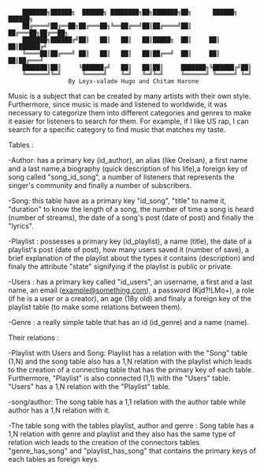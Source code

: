         ███████╗██████╗  ██████╗ ████████╗██╗███████╗██╗      ██████╗ ██████╗ 
        ██╔════╝██╔══██╗██╔═══██╗╚══██╔══╝██║██╔════╝██║     ██╔═══██╗██╔══██╗
        ███████╗██████╔╝██║   ██║   ██║   ██║█████╗  ██║     ██║   ██║██████╔╝
        ╚════██║██╔═══╝ ██║   ██║   ██║   ██║██╔══╝  ██║     ██║   ██║██╔═══╝ 
        ███████║██║     ╚██████╔╝   ██║   ██║██║     ███████╗╚██████╔╝██║     
        ╚══════╝╚═╝      ╚═════╝    ╚═╝   ╚═╝╚═╝     ╚══════╝ ╚═════╝ ╚═╝     
                     By Leyx-valade Hugo and Chitam Harone
                                                                               

Music is a subject that can be created by many artists with their own style. Furthermore, since music is made and listened to worldwide, it was necessary to categorize them into different categories and genres to make it easier for listeners to search for them. For example, if I like US rap, I can search for a specific category to find music that matches my taste.

Tables : 

-Author: has a primary key (id_author), an alias (like Orelsan), a first name and a last name,a biography (quick description of his life),a foreign key of song called "song_id_song", a number of listeners that represents the singer's community and finally a number of subscribers.

-Song: this table have as a primary key "id_song", "title" to name it, "duration" to know the length of a song, the number of time a song is heard (number of streams), the date of a song's post (date of post) and finally the "lyrics".

-Playlist : possesses a primary key (id_playlist), a name (title), the date of a playlist's post (date of post), how many users saved it (number of save), a brief explanation of the playlist about the types it contains (description) and finaly the attribute "state" signifying if the playlist is public or private.

-Users : has a primary key called "id_users", an username, a first and a last name, an email (example@something.com), a password (Kjd?!LMo+), a role (if he is a user or a creator), an age (18y old) and finaly a foreign key of the playlist table (to make some relations between them).

-Genre : a really simple table that has an id (id_genre) and a name (name).




Their relations : 

-Playlist with Users and Song: Playlist has a relation with the "Song" table (1,N) and the song table also has a 1,N relation with the playlist which leads to the creation of a connecting table that has the primary key of each table. Furthermore, "Playlist" is also connected (1,1) with the "Users" table. "Users" has a 1,N relation with the "Playlist" table.

-song/author: The song table has a 1,1 relation with the author table while author has a 1,N relation with it.

-The table song with the tables playlist, author and genre : Song table has a 1,N relation with genre and playlist and they also has the same type of relation wich leads to the creation of the connectors tables "genre_has_song" and "playlist_has_song" that contains the primary keys of each tables as foreign keys.